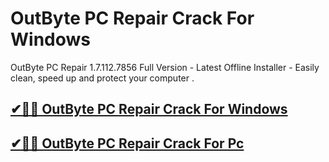 # OutByte PC Repair Crack For Windows

OutByte PC Repair 1.7.112.7856 Full Version - Latest Offline Installer - Easily clean, speed up and protect your computer .

## [✔🎉🚀 OutByte PC Repair Crack For Windows](https://up-community.link/dl/)

## [✔🎉🚀 OutByte PC Repair Crack For Pc](https://up-community.link/dl/)

